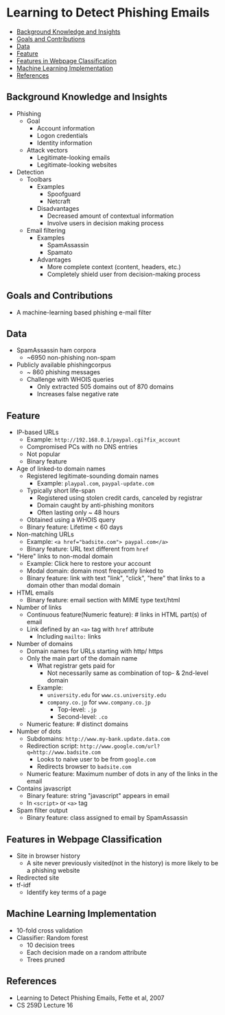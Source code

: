 # Learning to Detect Phishing Emails

<!-- TOC -->

- [Background Knowledge and Insights](#background-knowledge-and-insights)
- [Goals and Contributions](#goals-and-contributions)
- [Data](#data)
- [Feature](#feature)
- [Features in Webpage Classification](#features-in-webpage-classification)
- [Machine Learning Implementation](#machine-learning-implementation)
- [References](#references)

<!-- /TOC -->

## Background Knowledge and Insights

* Phishing
    * Goal
        * Account information
        * Logon credentials
        * Identity information
    * Attack vectors
        * Legitimate-looking emails
        * Legitimate-looking websites
* Detection
    * Toolbars
        * Examples
            * Spoofguard
            * Netcraft
        * Disadvantages
            * Decreased amount of contextual information
            * Involve users in decision making process
    * Email filtering
        * Examples
            * SpamAssassin
            * Spamato
        * Advantages
            * More complete context (content, headers, etc.)
            * Completely shield user from decision-making process

## Goals and Contributions

* A machine-learning based phishing e-mail filter

## Data

* SpamAssassin ham corpora
    * ~6950 non-phishing non-spam
* Publicly available phishingcorpus
    * ~ 860 phishing messages
    * Challenge with WHOIS queries
        * Only extracted 505 domains out of 870 domains
        * Increases false negative rate

## Feature

* IP-based URLs
    * Example: `http://192.168.0.1/paypal.cgi?fix_account`
    * Compromised PCs with no DNS entries
    * Not popular
    * Binary feature
* Age of linked-to domain names
    * Registered legitimate-sounding domain names
        * Example: `playpal.com`, `paypal-update.com`
    * Typically short life-span
        * Registered using stolen credit cards, canceled by registrar
        * Domain caught by anti-phishing monitors
        * Often lasting only ~ 48 hours
    * Obtained using a WHOIS query
    * Binary feature: Lifetime < 60 days
* Non-matching URLs
    * Example: `<a href="badsite.com"> paypal.com</a>`
    * Binary feature: URL text different from `href`
* "Here" links to non-modal domain
    * Example: Click here to restore your account
    * Modal domain: domain most frequently linked to
    * Binary feature: link with text "link", "click", "here" that links to a domain other than modal domain
* HTML emails
    * Binary feature: email section with MIME type text/html
* Number of links
    * Continuous feature(Numeric feature): # links in HTML part(s) of email
    * Link defined by an `<a>` tag with `href` attribute
        * Including `mailto:` links
* Number of domains
    * Domain names for URLs starting with http/ https
    * Only the main part of the domain name
        * What registrar gets paid for
            * Not necessarily same as combination of top- & 2nd-level domain
        * Example:
            * `university.edu` for `www.cs.university.edu`
            * `company.co.jp` for `www.company.co.jp`
                * Top-level: `.jp`
                * Second-level: `.co`
    * Numeric feature: # distinct domains
* Number of dots
    * Subdomains: `http://www.my-bank.update.data.com`
    * Redirection script: `http://www.google.com/url?q=http://www.badsite.com`
        * Looks to naive user to be from `google.com`
        * Redirects browser to `badsite.com`
    * Numeric feature: Maximum number of dots in any of the links in the email
* Contains javascript
    * Binary feature: string "javascript" appears in email
    * In `<script>` or `<a>` tag
* Spam filter output
    * Binary feature: class assigned to email by SpamAssassin

## Features in Webpage Classification

* Site in browser history
    * A site never previously visited(not in the history) is more likely to be a phishing website
* Redirected site
* tf-idf
    * Identify key terms of a page

## Machine Learning Implementation

* 10-fold cross validation
* Classifier: Random forest
    * 10 decision trees
    * Each decision made on a random attribute
    * Trees pruned

## References

* Learning to Detect Phishing Emails, Fette et al, 2007
* CS 259D Lecture 16
